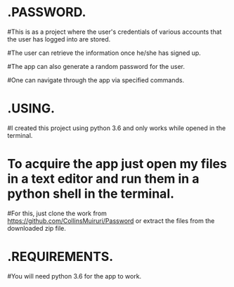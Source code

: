#                    .PASSWORD.

#This is as a project where the user's credentials of various accounts that the user has logged into are stored.

#The user can retrieve the information once he/she has signed up.

#The app can also generate a random password for the user.

#One can navigate through the app via specified commands.

#                    .USING.
#I created this project using python 3.6 and only works while opened in the terminal.

# To acquire the app just open my files in a text editor and run them in a python shell in the terminal.
#For this, just clone the work from https://github.com/CollinsMuiruri/Password or extract the files from the downloaded zip file.

#                    .REQUIREMENTS.
#You will need python 3.6 for the app to work.
